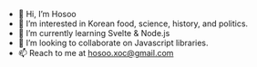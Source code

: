 - 👋 Hi, I’m Hosoo
- 👀 I’m interested in Korean food, science, history, and politics.
- 🌱 I’m currently learning Svelte & Node.js
- 💞️ I’m looking to collaborate on Javascript libraries.
- 📫 Reach to me at hosoo.xoc@gmail.com

<!---
nothosoo/nothosoo is a ✨ special ✨ repository because its `README.md` (this file) appears on your GitHub profile.
You can click the Preview link to take a look at your changes.
--->
